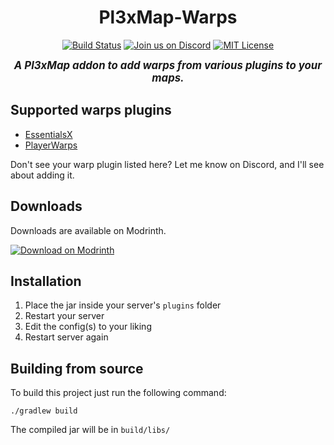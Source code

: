 <div align="center">

# Pl3xMap-Warps

[![Build Status](https://img.shields.io/github/actions/workflow/status/BillyGalbreath/Pl3xMap-Warps/build.yml?event=push&logo=travis)](https://github.com/BillyGalbreath/Pl3xMap-Warps/actions)
[![Join us on Discord](https://img.shields.io/discord/944144133054931025.svg?label=&logo=discord&logoColor=ffffff&color=7389D8&labelColor=6A7EC2)](https://discord.gg/nhGzEkwXQX)
[![MIT License](https://img.shields.io/github/license/BillyGalbreath/Pl3xMap-Warps?&logo=github)](LICENSE)
<br>

<big>***A Pl3xMap addon to add warps from various plugins to your maps.***</big>

</div>

## Supported warps plugins

* [EssentialsX](https://essentialsx.net/)
* [PlayerWarps](https://www.spigotmc.org/resources/.66692//)

Don't see your warp plugin listed here? Let me know on Discord, and I'll see about adding it.

## Downloads

Downloads are available on Modrinth.

[![Download on Modrinth](https://i.imgur.com/5C4fVJC.png)](https://modrinth.com/mod/pl3xmap-warps)

## Installation

1) Place the jar inside your server's `plugins` folder
2) Restart your server
3) Edit the config(s) to your liking
4) Restart server again

## Building from source

To build this project just run the following command:

```
./gradlew build
```

The compiled jar will be in `build/libs/`
